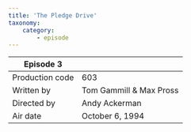 ```yaml
---
title: 'The Pledge Drive'
taxonomy:
    category:
        - episode
---
```


| Episode 3 | |
|-----------------|--------------------------------|
| Production code | 603                            |
| Written by      | Tom Gammill & Max Pross |
| Directed by     | Andy Ackerman                   |
| Air date        | October 6, 1994                   |
